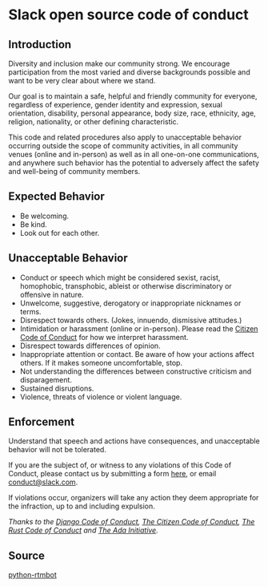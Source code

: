 # Slack open source code of conduct


## Introduction
Diversity and inclusion make our community strong. We encourage participation from the most varied and diverse backgrounds possible and want to be very clear about where we stand.

Our goal is to maintain a safe, helpful and friendly community for everyone, regardless of experience, gender identity and expression, sexual orientation, disability, personal appearance, body size, race, ethnicity, age, religion, nationality, or other defining characteristic.

This code and related procedures also apply to unacceptable behavior occurring outside the scope of community activities, in all community venues (online and in-person) as well as in all one-on-one communications, and anywhere such behavior has the potential to adversely affect the safety and well-being of community members.

## Expected Behavior
  * Be welcoming.
  * Be kind.
  * Look out for each other.

## Unacceptable Behavior
  * Conduct or speech which might be considered sexist, racist, homophobic, transphobic, ableist or otherwise discriminatory or offensive in nature.
  * Unwelcome, suggestive, derogatory or inappropriate nicknames or terms.
  * Disrespect towards others. (Jokes, innuendo, dismissive attitudes.)
  * Intimidation or harassment (online or in-person). Please read the [Citizen Code of Conduct](http://citizencodeofconduct.org/) for how we interpret harassment. 
  * Disrespect towards differences of opinion.
  * Inappropriate attention or contact. Be aware of how your actions affect others. If it makes someone uncomfortable, stop.
  * Not understanding the differences between constructive criticism and disparagement.
  * Sustained disruptions.
  * Violence, threats of violence or violent language.

## Enforcement 
Understand that speech and actions have consequences, and unacceptable behavior will not be tolerated.

If you are the subject of, or witness to any violations of this Code of Conduct, please contact us by submitting a form [here](https://docs.google.com/a/slack-corp.com/forms/d/1NVqj2S2Q49XVIOT5N3L6Tx1oihvk9CpMa_UX8T_6ESo/viewform), or email conduct@slack.com.

If violations occur, organizers will take any action they deem appropriate for the infraction, up to and including expulsion.

_Thanks to the [Django Code of Conduct](https://www.djangoproject.com/conduct/), [The Citizen Code of Conduct](http://citizencodeofconduct.org/), [The Rust Code of Conduct](https://www.rust-lang.org/conduct.html) and [The Ada Initiative](http://adainitiative.org/2014/02/18/howto-design-a-code-of-conduct-for-your-community/)._

## Source
[python-rtmbot](https://github.com/slackapi/python-rtmbot/blob/master/CODE_OF_CONDUCT.md)
